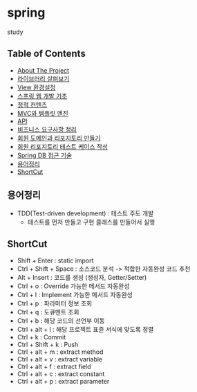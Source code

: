 # spring
study

## Table of Contents

- [About The Project](#About-The-Project)
- [라이브러리 살펴보기](https://github.com/skylee273/spring/tree/master/document/chapter_1)
- [View 환경설정](#View-환경설정)
- [스프링 웹 개발 기초](#스프링-웹-개발-기초)
- [정적 컨텐츠](#정적-컨텐츠)
- [MVC와 템플릿 엔진](#MVC와-템플릿-엔진)
- [API](#API)
- [비즈니스 요구사항 정리](#비즈니스-요구사항-정리)  
- [회원 도메인과 리포지토리 만들기](#회원-도메인과-리포지토리-만들기)
- [회원 리포지토리 테스트 케이스 작성](#회원-리포지토리-테스트-케이스-작성)
- [Spring DB 접근 기술](#Spring-DB-접근-기술)
- [용어정리](#용어정리)
- [ShortCut](#ShortCut)

## 용어정리
  - TDD(Test-driven development) : 테스트 주도 개발
    + 테스트를 먼저 만들고 구현 클래스를 만들어서 실행

## ShortCut
  - Shift + Enter : static import 
  - Ctrl + Shift + Space : 소스코드 분석 -> 적합한 자동완성 코드 추천
  - Alt + Insert : 코드를 생성 (생성자, Getter/Setter)
  - Ctrl + o : Override 가능한 메서드 자동완성
  - Ctrl + l : Implement 가능한 메서드 자동완성
  - Ctrl + p : 파라미터 정보 조회
  - Ctrl + q : 도큐멘트 조회
  - Ctrl + b : 해당 코드의 선언부 이동
  - Ctrl + alt + l : 해당 프로젝트 표쥰 서식에 맞도록 정렬
  - Ctrl + k : Commit
  - Ctrl + Shift + k : Push
  - Ctrl + alt + m : extract method
  - Ctrl + alt + v : extract variable
  - Ctrl + alt + f : extract field
  - Ctrl + alt + c : extract constant
  - Ctrl + alt + p : extract parameter
